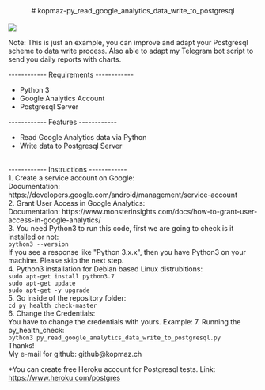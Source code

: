 <center># kopmaz-py_read_google_analytics_data_write_to_postgresql</center>
</br>
<a href="https://kopmaz.ch" target="blank"><img src="https://kopmaz.ch/wp-content/uploads/2019/06/kopmazch481x97.png"> </a>
</br>

Note: This is just an example, you can improve and adapt your Postgresql scheme to data write process. Also able to adapt my Telegram bot script to send you daily reports with charts.

------------ Requirements ------------

- Python 3
- Google Analytics Account
- Postgresql Server

------------ Features ------------

- Read Google Analytics data via Python
- Write data to Postgresql Server

</br>
------------ Instructions ------------
</br>
1. Create a service account on Google:
</br>
Documentation: https://developers.google.com/android/management/service-account
</br>
2. Grant User Access in Google Analytics:
</br>
Documentation: https://www.monsterinsights.com/docs/how-to-grant-user-access-in-google-analytics/
</br>
3. You need Python3 to run this code, first we are going to check is it installed or not:
</br>
<code>python3 --version</code>
</br>
If you see a response like "Python 3.x.x", then you have Python3 on your machine. Please skip the next step.
</br>
4. Python3 installation for Debian based Linux distrubitions:
</br>
<code>sudo apt-get install python3.7</code>
</br>
<code>sudo apt-get update</code>
</br>
<code>sudo apt-get -y upgrade</code>
</br>
5. Go inside of the repository folder:
</br>
<code>cd py_health_check-master</code>
</br>
6. Change the Credentials:
</br>
You have to change the credentials with yours. Example: 
7. Running the py_health_check:
</br>
<code>python3 py_read_google_analytics_data_write_to_postgresql.py</code>
</br>
Thanks!
</br>
My e-mail for github: github@kopmaz.ch

*You can create free Heroku account for Postgresql tests. Link: https://www.heroku.com/postgres
